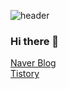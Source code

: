 ![header](https://capsule-render.vercel.app/api?type=soft&color=auto&height=200&section=header&text=Ahryeong%20GitHub&fontSize=80)

### Hi there 👋

<!--
**aristo0922/aristo0922** is a ✨ _special_ ✨ repository because its `README.md` (this file) appears on your GitHub profile.

Here are some ideas to get you started:

- 🔭 I’m currently working on ...
- 🌱 I’m currently learning ...
- 👯 I’m looking to collaborate on ...
- 🤔 I’m looking for help with ...
- 💬 Ask me about ...
- 📫 How to reach me: ...
- 😄 Pronouns: ...
- ⚡ Fun fact: ...
-->

<a href="https://blog.naver.com/dkfud2121"> Naver Blog </a><br/>
<a href="https://servive-as-developer.tistory.com/"> Tistory </a>
